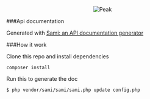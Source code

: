 <p align="center"><img src="http://francoislajoie.com/assets/img/peaklogo.jpg" alt="Peak"></p>

###Api documentation

Generated with [Sami: an API documentation generator](https://github.com/FriendsOfPHP/Sami)


###How it work

Clone this repo and install dependencies

```
composer install
````

Run this to generate the doc

```
$ php vendor/sami/sami/sami.php update config.php
```

